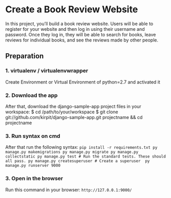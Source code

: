 # Create a Book Review Website

In this project, you’ll build a book review website. 
Users will be able to register for your website and then log in using their username and password. 
Once they log in, they will be able to search for books, leave reviews for individual books, and see the reviews made by other people.

## Preparation

### 1. virtualenv / virtualenvwrapper
Create Environment or Virtual Environment of python=2.7 and activated it
	
### 2. Download the app
After that, download the django-sample-app project files in your workspace:
	$ cd /path/to/your/workspace
    $ git clone git://github.com/kirpit/django-sample-app.git projectname && cd projectname
	
### 3. Run syntax on cmd
After that run the following syntax:
	```
	pip install -r requirements.txt
	py manage.py makemigrations
	py manage.py migrate
	py manage.py collectstatic
	py manage.py test # Run the standard tests. These should all pass.
	py manage.py createsuperuser # Create a superuser 
	py manage.py runserver 9000
	```
### 3. Open in the browser
Run this command in your browser:
	```
	http://127.0.0.1:9000/
	```
